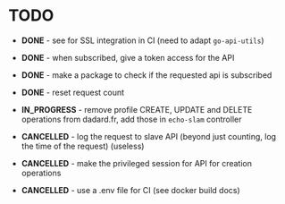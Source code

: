 # TODO

- **DONE** - see for SSL integration in CI (need to adapt `go-api-utils`)
- **DONE** - when subscribed, give a token access for the API
- **DONE** - make a package to check if the requested api is subscribed
- **DONE** - reset request count

- **IN_PROGRESS** - remove profile CREATE, UPDATE and DELETE operations from dadard.fr, add those in `echo-slam` controller

- **CANCELLED** - log the request to slave API (beyond just counting, log the time of the request) (useless)
- **CANCELLED** - make the privileged session for API for creation operations
- **CANCELLED** - use a .env file for CI (see docker build docs)


